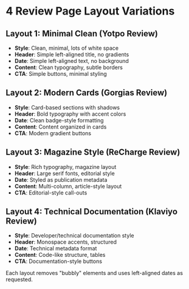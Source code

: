 # 4 Review Page Layout Variations

## Layout 1: Minimal Clean (Yotpo Review)
- **Style**: Clean, minimal, lots of white space
- **Header**: Simple left-aligned title, no gradients
- **Date**: Simple left-aligned text, no background
- **Content**: Clean typography, subtle borders
- **CTA**: Simple buttons, minimal styling

## Layout 2: Modern Cards (Gorgias Review)
- **Style**: Card-based sections with shadows
- **Header**: Bold typography with accent colors
- **Date**: Clean badge-style formatting
- **Content**: Content organized in cards
- **CTA**: Modern gradient buttons

## Layout 3: Magazine Style (ReCharge Review)
- **Style**: Rich typography, magazine layout
- **Header**: Large serif fonts, editorial style
- **Date**: Styled as publication metadata
- **Content**: Multi-column, article-style layout
- **CTA**: Editorial-style call-outs

## Layout 4: Technical Documentation (Klaviyo Review)
- **Style**: Developer/technical documentation style
- **Header**: Monospace accents, structured
- **Date**: Technical metadata format
- **Content**: Code-like structure, tables
- **CTA**: Documentation-style buttons

Each layout removes "bubbly" elements and uses left-aligned dates as requested.